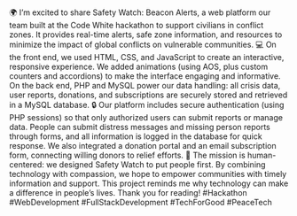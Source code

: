 🌍 I’m excited to share Safety Watch: Beacon Alerts, a web platform our team built at the Code White hackathon to support civilians in conflict zones. It provides real-time alerts, safe zone information, and resources to minimize the impact of global conflicts on vulnerable communities. 💻 On the front end, we used HTML, CSS, and JavaScript to create an interactive, responsive experience. We added animations (using AOS, plus custom counters and accordions) to make the interface engaging and informative. On the back end, PHP and MySQL power our data handling: all crisis data, user reports, donations, and subscriptions are securely stored and retrieved in a MySQL database. 🔒 Our platform includes secure authentication (using PHP sessions) so that only authorized users can submit reports or manage data. People can submit distress messages and missing person reports through forms, and all information is logged in the database for quick response. We also integrated a donation portal and an email subscription form, connecting willing donors to relief efforts. 🤝 The mission is human-centered: we designed Safety Watch to put people first. By combining technology with compassion, we hope to empower communities with timely information and support. This project reminds me why technology can make a difference in people’s lives. Thank you for reading! #Hackathon #WebDevelopment #FullStackDevelopment #TechForGood #PeaceTech
